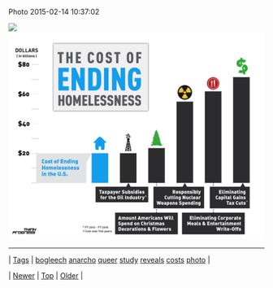 <!--
title: Photo 2015-02-14 10
date: 2020-06-28T15:27:00.067Z
tags: bogleech, anarcho, queer, study, reveals, costs, photo
-->


Photo 2015-02-14 10:37:02

![](110975351814-0.jpg)
![](110975351814-1.png)

<!--BOTTOM-POST-NAVIGATION-->
---

| [Tags](tags.md) | [bogleech](tag-bogleech.md) [anarcho](tag-anarcho.md) [queer](tag-queer.md) [study](tag-study.md) [reveals](tag-reveals.md) [costs](tag-costs.md) [photo](tag-photo.md) |

| [Newer](110975244084.md) | [Top](index.md) | [Older](110975408769.md) |